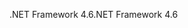 <span data-ttu-id="dc92f-101">.NET Framework 4.6</span><span class="sxs-lookup"><span data-stu-id="dc92f-101">.NET Framework 4.6</span></span>